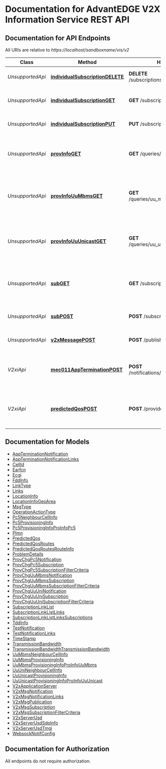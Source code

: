 # Documentation for AdvantEDGE V2X Information Service REST API

<a name="documentation-for-api-endpoints"></a>
## Documentation for API Endpoints

All URIs are relative to *https://localhost/sandboxname/vis/v2*

Class | Method | HTTP request | Description
------------ | ------------- | ------------- | -------------
*UnsupportedApi* | [**individualSubscriptionDELETE**](Apis/UnsupportedApi.md#individualsubscriptiondelete) | **DELETE** /subscriptions/{subscriptionId} | Used to cancel the existing subscription.
*UnsupportedApi* | [**individualSubscriptionGET**](Apis/UnsupportedApi.md#individualsubscriptionget) | **GET** /subscriptions/{subscriptionId} | Retrieve information about this subscription.
*UnsupportedApi* | [**individualSubscriptionPUT**](Apis/UnsupportedApi.md#individualsubscriptionput) | **PUT** /subscriptions/{subscriptionId} | Used to update the existing subscription.
*UnsupportedApi* | [**provInfoGET**](Apis/UnsupportedApi.md#provinfoget) | **GET** /queries/pc5_provisioning_info | Query provisioning information for V2X communication over PC5.
*UnsupportedApi* | [**provInfoUuMbmsGET**](Apis/UnsupportedApi.md#provinfouumbmsget) | **GET** /queries/uu_mbms_provisioning_info | retrieve information required for V2X communication over Uu MBMS.
*UnsupportedApi* | [**provInfoUuUnicastGET**](Apis/UnsupportedApi.md#provinfouuunicastget) | **GET** /queries/uu_unicast_provisioning_info | Used to query provisioning information for V2X communication over Uu unicast.
*UnsupportedApi* | [**subGET**](Apis/UnsupportedApi.md#subget) | **GET** /subscriptions | Request information about the subscriptions for this requestor.
*UnsupportedApi* | [**subPOST**](Apis/UnsupportedApi.md#subpost) | **POST** /subscriptions |  create a new subscription to VIS notifications.
*UnsupportedApi* | [**v2xMessagePOST**](Apis/UnsupportedApi.md#v2xmessagepost) | **POST** /publish_v2x_message | Used to publish a V2X message.
*V2xiApi* | [**mec011AppTerminationPOST**](Apis/V2xiApi.md#mec011appterminationpost) | **POST** /notifications/mec011/appTermination | MEC011 Application Termination notification for self termination
*V2xiApi* | [**predictedQosPOST**](Apis/V2xiApi.md#predictedqospost) | **POST** /provide_predicted_qos | Request the predicted QoS correspondent to potential routes of a vehicular UE.


<a name="documentation-for-models"></a>
## Documentation for Models

 - [AppTerminationNotification](./Models/AppTerminationNotification.md)
 - [AppTerminationNotificationLinks](./Models/AppTerminationNotificationLinks.md)
 - [CellId](./Models/CellId.md)
 - [Earfcn](./Models/Earfcn.md)
 - [Ecgi](./Models/Ecgi.md)
 - [FddInfo](./Models/FddInfo.md)
 - [LinkType](./Models/LinkType.md)
 - [Links](./Models/Links.md)
 - [LocationInfo](./Models/LocationInfo.md)
 - [LocationInfoGeoArea](./Models/LocationInfoGeoArea.md)
 - [MsgType](./Models/MsgType.md)
 - [OperationActionType](./Models/OperationActionType.md)
 - [Pc5NeighbourCellInfo](./Models/Pc5NeighbourCellInfo.md)
 - [Pc5ProvisioningInfo](./Models/Pc5ProvisioningInfo.md)
 - [Pc5ProvisioningInfoProInfoPc5](./Models/Pc5ProvisioningInfoProInfoPc5.md)
 - [Plmn](./Models/Plmn.md)
 - [PredictedQos](./Models/PredictedQos.md)
 - [PredictedQosRoutes](./Models/PredictedQosRoutes.md)
 - [PredictedQosRoutesRouteInfo](./Models/PredictedQosRoutesRouteInfo.md)
 - [ProblemDetails](./Models/ProblemDetails.md)
 - [ProvChgPc5Notification](./Models/ProvChgPc5Notification.md)
 - [ProvChgPc5Subscription](./Models/ProvChgPc5Subscription.md)
 - [ProvChgPc5SubscriptionFilterCriteria](./Models/ProvChgPc5SubscriptionFilterCriteria.md)
 - [ProvChgUuMbmsNotification](./Models/ProvChgUuMbmsNotification.md)
 - [ProvChgUuMbmsSubscription](./Models/ProvChgUuMbmsSubscription.md)
 - [ProvChgUuMbmsSubscriptionFilterCriteria](./Models/ProvChgUuMbmsSubscriptionFilterCriteria.md)
 - [ProvChgUuUniNotification](./Models/ProvChgUuUniNotification.md)
 - [ProvChgUuUniSubscription](./Models/ProvChgUuUniSubscription.md)
 - [ProvChgUuUniSubscriptionFilterCriteria](./Models/ProvChgUuUniSubscriptionFilterCriteria.md)
 - [SubscriptionLinkList](./Models/SubscriptionLinkList.md)
 - [SubscriptionLinkListLinks](./Models/SubscriptionLinkListLinks.md)
 - [SubscriptionLinkListLinksSubscriptions](./Models/SubscriptionLinkListLinksSubscriptions.md)
 - [TddInfo](./Models/TddInfo.md)
 - [TestNotification](./Models/TestNotification.md)
 - [TestNotificationLinks](./Models/TestNotificationLinks.md)
 - [TimeStamp](./Models/TimeStamp.md)
 - [TransmissionBandwidth](./Models/TransmissionBandwidth.md)
 - [TransmissionBandwidthTransmissionBandwidth](./Models/TransmissionBandwidthTransmissionBandwidth.md)
 - [UuMbmsNeighbourCellInfo](./Models/UuMbmsNeighbourCellInfo.md)
 - [UuMbmsProvisioningInfo](./Models/UuMbmsProvisioningInfo.md)
 - [UuMbmsProvisioningInfoProInfoUuMbms](./Models/UuMbmsProvisioningInfoProInfoUuMbms.md)
 - [UuUniNeighbourCellInfo](./Models/UuUniNeighbourCellInfo.md)
 - [UuUnicastProvisioningInfo](./Models/UuUnicastProvisioningInfo.md)
 - [UuUnicastProvisioningInfoProInfoUuUnicast](./Models/UuUnicastProvisioningInfoProInfoUuUnicast.md)
 - [V2xApplicationServer](./Models/V2xApplicationServer.md)
 - [V2xMsgNotification](./Models/V2xMsgNotification.md)
 - [V2xMsgNotificationLinks](./Models/V2xMsgNotificationLinks.md)
 - [V2xMsgPublication](./Models/V2xMsgPublication.md)
 - [V2xMsgSubscription](./Models/V2xMsgSubscription.md)
 - [V2xMsgSubscriptionFilterCriteria](./Models/V2xMsgSubscriptionFilterCriteria.md)
 - [V2xServerUsd](./Models/V2xServerUsd.md)
 - [V2xServerUsdSdpInfo](./Models/V2xServerUsdSdpInfo.md)
 - [V2xServerUsdTmgi](./Models/V2xServerUsdTmgi.md)
 - [WebsockNotifConfig](./Models/WebsockNotifConfig.md)


<a name="documentation-for-authorization"></a>
## Documentation for Authorization

All endpoints do not require authorization.
